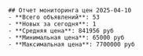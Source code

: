 
        ## Отчет мониторинга цен 2025-04-10
        - **Всего объявлений**: 53
        - **Новых за сегодня**: 1
        - **Средняя цена**: 841956 руб
        - **Минимальная цена**: 65000 руб
        - **Максимальная цена**: 7700000 руб
        